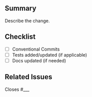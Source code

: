 ## Summary
Describe the change.

## Checklist
- [ ] Conventional Commits
- [ ] Tests added/updated (if applicable)
- [ ] Docs updated (if needed)

## Related Issues
Closes #___
